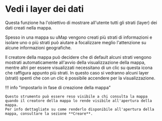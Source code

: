 # Vedi i layer dei dati

Questa funzione ha l'obiettivo di mostrare all'utente tutti gli strati (layer) dei dati creati nella mappa.

Spesso in una mappa su uMap vengono creati più strati di informazioni e isolare uno o più strati può aiutare a focalizzare meglio l'attenzione su alcune informazioni geografiche.

Il creatore della mappa può decidere che di default alcuni strati vengono mostrati automaticamente all'avvio della visualizzazione della mappa, mentre altri per essere visualizzati necessitano di un clic su questa icona che raffigura appunto più strati. In questo caso si vedranno alcuni layer (strati) spenti che con un clic è possibile accendere per la visualizzazione.



!!! info "impostarlo in fase di creazione della mappa"

    Questo strumento può essere reso visibile a chi consulta la mappa quando il creatore della mappa lo rende visibile all'apertura della mappa.
    Per info dettagliate su come renderlo disponibile all'apertura della mappa, consultare la sezione **Creare**.
